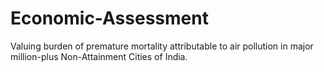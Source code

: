 # Economic-Assessment
Valuing burden of premature mortality attributable to air pollution in major million-plus Non-Attainment Cities of India.


